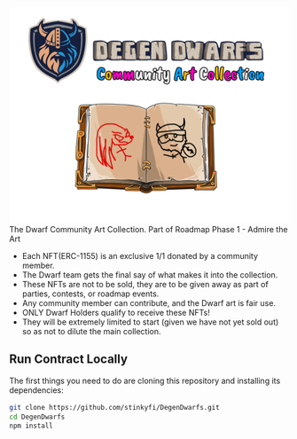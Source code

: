 <img src="https://github.com/DegenDwarfs/CommunityArtCollection/blob/main/images/commArt.png">
The Dwarf Community Art Collection.
Part of Roadmap Phase 1 - Admire the Art

- Each NFT(ERC-1155) is an exclusive 1/1 donated by a community member.
- The Dwarf team gets the final say of what makes it into the collection.
- These NFTs are not to be sold, they are to be given away as part of parties, contests, or roadmap events.
- Any community member can contribute, and the Dwarf art is fair use.
- ONLY Dwarf Holders qualify to receive these NFTs!
- They will be extremely limited to start (given we have not yet sold out) so as not to dilute the main collection.


## Run Contract Locally

The first things you need to do are cloning this repository and installing its
dependencies:

```sh
git clone https://github.com/stinkyfi/DegenDwarfs.git
cd DegenDwarfs
npm install
```
